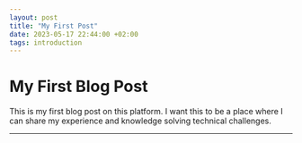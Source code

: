 ```yaml
---
layout: post
title: "My First Post"
date: 2023-05-17 22:44:00 +02:00
tags: introduction
---
```


# My First Blog Post

This is my first blog post on this platform.
I want this to be a place where I can share my experience and knowledge solving technical challenges.

---
